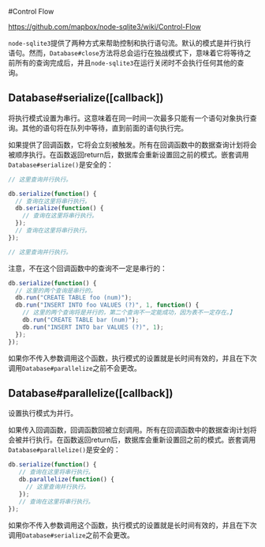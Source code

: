 #Control Flow

https://github.com/mapbox/node-sqlite3/wiki/Control-Flow

`node-sqlite3`提供了两种方式来帮助控制和执行语句流。默认的模式是并行执行语句。然而，`Database#close`方法将总会运行在独战模式下，意味着它将等待之前所有的查询完成后，并且`node-sqlite3`在运行关闭时不会执行任何其他的查询。

## Database#serialize([callback])

将执行模式设置为串行。这意味着在同一时间一次最多只能有一个语句对象执行查询。其他的语句将在队列中等待，直到前面的语句执行完。

如果提供了回调函数，它将会立刻被触发。所有在回调函数中的数据查询计划将会被顺序执行。在函数返回return后，数据库会重新设置回之前的模式。嵌套调用`Database#serialize()`是安全的：

```javascript
// 这里查询并行执行。

db.serialize(function() {
  // 查询在这里将串行执行。
  db.serialize(function() {
    // 查询在这里将串行执行。
  });
  // 查询在这里将串行执行。
});

// 这里查询并行执行。
```

注意，不在这个回调函数中的查询不一定是串行的：

```javascript
db.serialize(function() {
  // 这里的两个查询是串行的。
  db.run("CREATE TABLE foo (num)");
  db.run("INSERT INTO foo VALUES (?)", 1, function() {
    // 这里的两个查询将是并行的，第二个查询不一定能成功，因为表不一定存在。】
    db.run("CREATE TABLE bar (num)");
    db.run("INSERT INTO bar VALUES (?)", 1);
  });
});
```

如果你不传入参数调用这个函数，执行模式的设置就是长时间有效的，并且在下次调用`Database#parallelize`之前不会更改。

## Database#parallelize([callback])

设置执行模式为并行。

如果传入回调函数，回调函数回被立刻调用。所有在回调函数中的数据查询计划将会被并行执行。在函数返回return后，数据库会重新设置回之前的模式。嵌套调用`Database#parallelize()`是安全的：

```javascript
db.serialize(function() {
   // 查询在这里将串行执行。
   db.parallelize(function() {
     // 这里查询并行执行。
   });
   // 查询在这里将串行执行。
});
```

如果你不传入参数调用这个函数，执行模式的设置就是长时间有效的，并且在下次调用`Database#serialize`之前不会更改。